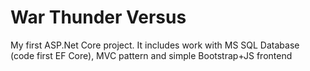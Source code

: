 # War Thunder Versus
My first ASP.Net Core project. It includes work with MS SQL Database (code first EF Core), MVC pattern and simple Bootstrap+JS frontend

